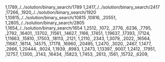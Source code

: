 1,1789,./../solution/binary_search/1789
1,2417,./../solution/binary_search/2417
,17266,
,1920,./../solution/binary_search/1920
1,10815,./../solution/binary_search/10815
,10816,
,20551,
1,2805,./../solution/binary_search/2805
1,1654,./../solution/binary_search/1654
1,2512,
,1072,
,2776,
,6236,
,7795,
,2792,
,16401,
,13702,
,11561,
,14627,
,1166,
,17451,
1,19637,
,17393,
,17124,
1,11663,
,15810,
,17503,
,18113,
,2121,
1,2110,
,2343,
1,3079,
,2022,
,16564,
,11687,
,18114,
,14575,
,17179,
,16960,
,20495,
1,2470,
,3020,
,2467,
1,1477,
,2866,
1,20444,
,9024,
1,1939,
,8983,
1,2473,
1,13397,
,9007,
1,2412,
,17951,
,12757,
1,1300,
,2143,
,16434,
,15823,
1,7453,
,2613,
,1561,
,15732,
,6209,
